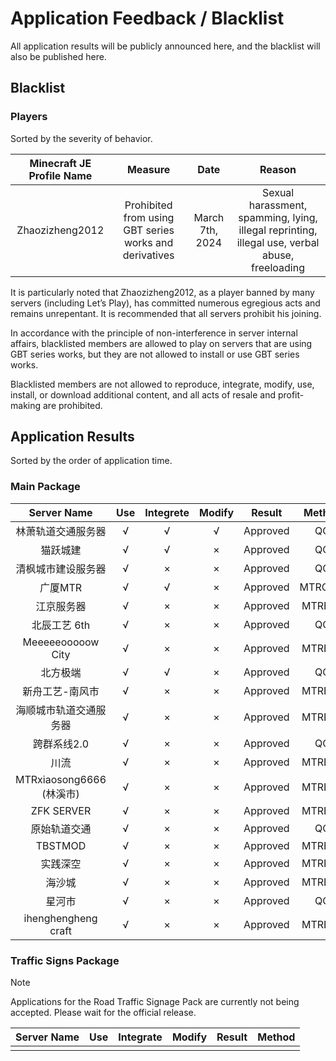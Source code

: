 # Application Feedback / Blacklist

All application results will be publicly announced here, and the blacklist will also be published here.

## Blacklist

### Players

Sorted by the severity of behavior.

| Minecraft JE Profile Name |                        Measure                         |      Date       |                            Reason                            |
| :-----------------------: | :----------------------------------------------------: | :-------------: | :----------------------------------------------------------: |
|      Zhaozizheng2012      | Prohibited from using GBT series works and derivatives | March 7th, 2024 | Sexual harassment, spamming, lying, illegal reprinting, illegal use, verbal abuse, freeloading |

It is particularly noted that Zhaozizheng2012, as a player banned by many servers (including Let’s Play), has committed numerous egregious acts and remains unrepentant. It is recommended that all servers prohibit his joining.

In accordance with the principle of non-interference in server internal affairs, blacklisted members are allowed to play on servers that are using GBT series works, but they are not allowed to install or use GBT series works.

Blacklisted members are not allowed to reproduce, integrate, modify, use, install, or download additional content, and all acts of resale and profit-making are prohibited.

## Application Results

Sorted by the order of application time.

### Main Package

|       Server Name        | Use  | Integrete | Modify |  Result  | Method |
| :----------------------: | :--: | :-------: | :----: | :------: | :----: |
|    林萧轨道交通服务器    |  √   |     √     |   √    | Approved |   QQ   |
|         猫跃城建         |  √   |     √     |   ×    | Approved |   QQ   |
|    清枫城市建设服务器    |  √   |     ×     |   ×    | Approved |   QQ   |
|         广厦MTR          |  √   |     √     |   ×    | Approved | MTRCMU |
|        江京服务器        |  √   |     ×     |   ×    | Approved | MTRBBS |
|       北辰工艺 6th       |  √   |     ×     |   ×    | Approved |   QQ   |
|    Meeeeeooooow City     |  √   |     ×     |   ×    | Approved | MTRBBS |
|         北方极端         |  √   |     √     |   ×    | Approved |   QQ   |
|     新舟工艺-南风市      |  √   |     ×     |   ×    | Approved | MTRBBS |
|  海顺城市轨道交通服务器  |  √   |     ×     |   ×    | Approved | MTRBBS |
|       跨群系线2.0        |  √   |     ×     |   ×    | Approved |   QQ   |
|           川流           |  √   |     ×     |   ×    | Approved | MTRBBS |
| MTRxiaosong6666 (林溪市) |  √   |     ×     |   ×    | Approved | MTRBBS |
|        ZFK SERVER        |  √   |     ×     |   ×    | Approved | MTRBBS |
|       原始轨道交通       |  √   |     ×     |   ×    | Approved |   QQ   |
|         TBSTMOD          |  √   |     ×     |   ×    | Approved | MTRBBS |
|         实践深空         |  √   |     ×     |   ×    | Approved | MTRBBS |
|          海沙城          |  √   |     ×     |   ×    | Approved | MTRBBS |
|          星河市          |  √   |     ×     |   ×    | Approved |   QQ   |
|   ihenghengheng craft    |  √   |     ×     |   ×    | Approved | MTRBBS |

### Traffic Signs Package

> [!NOTE]
> Applications for the Road Traffic Signage Pack are currently not being accepted. Please wait for the official release.

| Server Name | Use | Integrate | Modify | Result | Method |
| :--------: | :--: | :--: | :--: | :------: | :------: |
|            |      |      |      |          |          |

